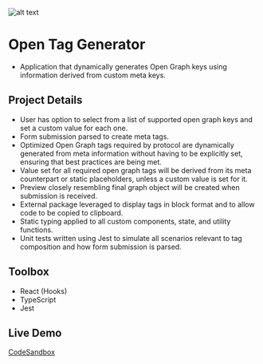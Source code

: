 ![alt text](https://i.ibb.co/gMnP9Pb/Screen-Shot-2022-05-20-at-7-14-38-PM.jpg)

# Open Tag Generator

- Application that dynamically generates Open Graph keys using information derived from custom meta keys.

## Project Details

- User has option to select from a list of supported open graph keys and set a custom value for each one.
- Form submission parsed to create meta tags.
- Optimized Open Graph tags required by protocol are dynamically generated from meta information without having to be explicitly set, ensuring that best practices are being met.
- Value set for all required open graph tags will be derived from its meta counterpart or static placeholders, unless a custom value is set for it.
- Preview closely resembling final graph object will be created when submission is received.
- External package leveraged to display tags in block format and to allow code to be copied to clipboard.
- Static typing applied to all custom components, state, and utility functions.
- Unit tests written using Jest to simulate all scenarios relevant to tag composition and how form submission is parsed.

## Toolbox

- React (Hooks)
- TypeScript
- Jest

## Live Demo

[CodeSandbox](https://codesandbox.io/s/github/jordanutz/open-graph-protocol)
